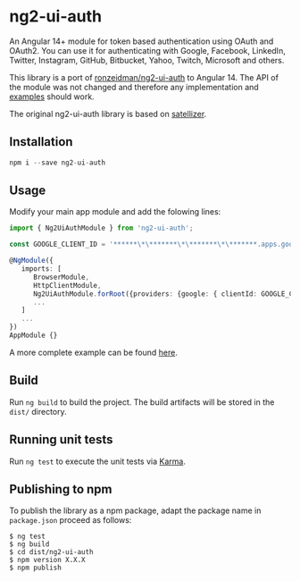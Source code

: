 # ng2-ui-auth

An Angular 14+ module for token based authentication using OAuth and OAuth2. You can use it for authenticating with Google, Facebook, LinkedIn, Twitter, Instagram, GitHub, Bitbucket, Yahoo, Twitch, Microsoft and others.

This library is a port of [ronzeidman/ng2-ui-auth](https://github.com/ronzeidman/ng2-ui-auth) to Angular 14. The API of the module was not changed and therefore any implementation and [examples](https://github.com/ronzeidman/ng2-ui-auth-example) should work.

The original ng2-ui-auth library is based on [satellizer](https://github.com/sahat/satellizer).

## Installation

```ts
npm i --save ng2-ui-auth
```

## Usage

Modify your main app module and add the folowing lines:

```ts
import { Ng2UiAuthModule } from 'ng2-ui-auth';

const GOOGLE_CLIENT_ID = '******\*\*******\*\*******\*\*******.apps.googleusercontent.com';

@NgModule({
   imports: [
      BrowserModule,
      HttpClientModule,
      Ng2UiAuthModule.forRoot({providers: {google: { clientId: GOOGLE_CLIENT_ID}}}),
      ...
   ]
   ...
})
AppModule {}
```

A more complete example can be found [here](https://github.com/ronzeidman/ng2-ui-auth-example).

## Build

Run `ng build` to build the project. The build artifacts will be stored in the `dist/` directory.

## Running unit tests

Run `ng test` to execute the unit tests via [Karma](https://karma-runner.github.io).

## Publishing to npm

To publish the library as a npm package, adapt the package name in `package.json` proceed as follows:
```
$ ng test
$ ng build
$ cd dist/ng2-ui-auth
$ npm version X.X.X
$ npm publish
```